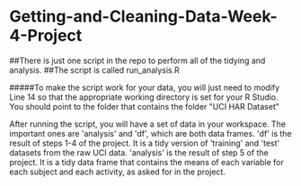 # Getting-and-Cleaning-Data-Week-4-Project
##There is just one script in the repo to perform all of the tidying and analysis.
##The script is called run_analysis.R

#####To make the script work for your data, you will just need to modify Line 14 so that the appropriate working directory is set for your R Studio.  You should point to the folder that contains the folder "UCI HAR Dataset"

After running the script, you will have a set of data in your workspace.  The important ones are 'analysis' and 'df', which are both data frames.
'df' is the result of steps 1-4 of the project.  It is a tidy version of 'training' and 'test' datasets from the raw UCI data.
'analysis' is the result of step 5 of the project. It is a tidy data frame that contains the means of each variable for each subject and each activity, as asked for in the project.
